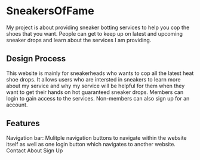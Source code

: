 # SneakersOfFame
My project is about providing sneaker botting services to help you cop the shoes that you want. People can get to keep up on latest and upcoming sneaker drops and learn about the services I am providing.

## Design Process
This website is mainly for sneakerheads who wants to cop all the latest heat shoe drops. It allows users who are intersted in sneakers to learn more about my service and why my service will be helpful for them when they want to get their hands on hot guaranteed sneaker drops. Members can login to gain access to the services. Non-members can also sign up for an account.

## Features
Navigation bar: Mulitple navigation buttons to navigate within the website itself as well as one login button which navigates to another website.
Contact
About
Sign Up